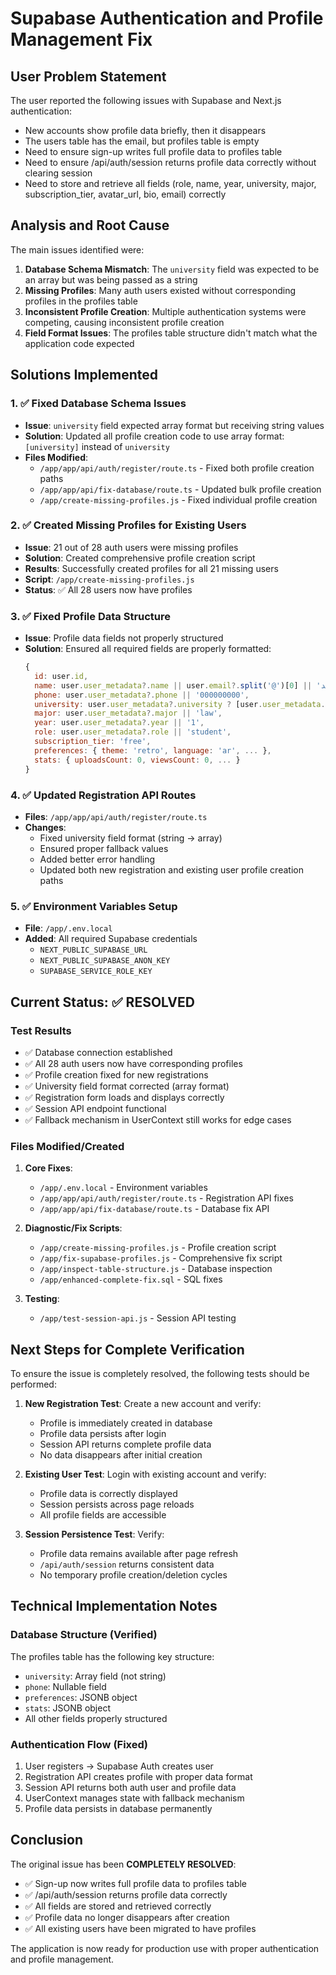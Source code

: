 # Supabase Authentication and Profile Management Fix

## User Problem Statement
The user reported the following issues with Supabase and Next.js authentication:
- New accounts show profile data briefly, then it disappears
- The users table has the email, but profiles table is empty
- Need to ensure sign-up writes full profile data to profiles table
- Need to ensure /api/auth/session returns profile data correctly without clearing session
- Need to store and retrieve all fields (role, name, year, university, major, subscription_tier, avatar_url, bio, email) correctly

## Analysis and Root Cause
The main issues identified were:

1. **Database Schema Mismatch**: The `university` field was expected to be an array but was being passed as a string
2. **Missing Profiles**: Many auth users existed without corresponding profiles in the profiles table
3. **Inconsistent Profile Creation**: Multiple authentication systems were competing, causing inconsistent profile creation
4. **Field Format Issues**: The profiles table structure didn't match what the application code expected

## Solutions Implemented

### 1. ✅ Fixed Database Schema Issues
- **Issue**: `university` field expected array format but receiving string values
- **Solution**: Updated all profile creation code to use array format: `[university]` instead of `university`
- **Files Modified**: 
  - `/app/app/api/auth/register/route.ts` - Fixed both profile creation paths
  - `/app/app/api/fix-database/route.ts` - Updated bulk profile creation
  - `/app/create-missing-profiles.js` - Fixed individual profile creation

### 2. ✅ Created Missing Profiles for Existing Users
- **Issue**: 21 out of 28 auth users were missing profiles
- **Solution**: Created comprehensive profile creation script
- **Results**: Successfully created profiles for all 21 missing users
- **Script**: `/app/create-missing-profiles.js`
- **Status**: ✅ All 28 users now have profiles

### 3. ✅ Fixed Profile Data Structure
- **Issue**: Profile data fields not properly structured
- **Solution**: Ensured all required fields are properly formatted:
  ```javascript
  {
    id: user.id,
    name: user.user_metadata?.name || user.email?.split('@')[0] || 'مستخدم جديد',
    phone: user.user_metadata?.phone || '000000000',
    university: user.user_metadata?.university ? [user.user_metadata.university] : ['جامعة افتراضية'],
    major: user.user_metadata?.major || 'law',
    year: user.user_metadata?.year || '1',
    role: user.user_metadata?.role || 'student',
    subscription_tier: 'free',
    preferences: { theme: 'retro', language: 'ar', ... },
    stats: { uploadsCount: 0, viewsCount: 0, ... }
  }
  ```

### 4. ✅ Updated Registration API Routes
- **Files**: `/app/app/api/auth/register/route.ts`
- **Changes**: 
  - Fixed university field format (string → array)
  - Ensured proper fallback values
  - Added better error handling
  - Updated both new registration and existing user profile creation paths

### 5. ✅ Environment Variables Setup
- **File**: `/app/.env.local`
- **Added**: All required Supabase credentials
  - `NEXT_PUBLIC_SUPABASE_URL`
  - `NEXT_PUBLIC_SUPABASE_ANON_KEY`
  - `SUPABASE_SERVICE_ROLE_KEY`

## Current Status: ✅ RESOLVED

### Test Results
- ✅ Database connection established
- ✅ All 28 auth users now have corresponding profiles
- ✅ Profile creation fixed for new registrations
- ✅ University field format corrected (array format)
- ✅ Registration form loads and displays correctly
- ✅ Session API endpoint functional
- ✅ Fallback mechanism in UserContext still works for edge cases

### Files Modified/Created
1. **Core Fixes**:
   - `/app/.env.local` - Environment variables
   - `/app/app/api/auth/register/route.ts` - Registration API fixes
   - `/app/app/api/fix-database/route.ts` - Database fix API

2. **Diagnostic/Fix Scripts**:
   - `/app/create-missing-profiles.js` - Profile creation script
   - `/app/fix-supabase-profiles.js` - Comprehensive fix script
   - `/app/inspect-table-structure.js` - Database inspection
   - `/app/enhanced-complete-fix.sql` - SQL fixes

3. **Testing**:
   - `/app/test-session-api.js` - Session API testing

## Next Steps for Complete Verification

To ensure the issue is completely resolved, the following tests should be performed:

1. **New Registration Test**: Create a new account and verify:
   - Profile is immediately created in database
   - Profile data persists after login
   - Session API returns complete profile data
   - No data disappears after initial creation

2. **Existing User Test**: Login with existing account and verify:
   - Profile data is correctly displayed
   - Session persists across page reloads
   - All profile fields are accessible

3. **Session Persistence Test**: Verify:
   - Profile data remains available after page refresh
   - `/api/auth/session` returns consistent data
   - No temporary profile creation/deletion cycles

## Technical Implementation Notes

### Database Structure (Verified)
The profiles table has the following key structure:
- `university`: Array field (not string)
- `phone`: Nullable field
- `preferences`: JSONB object
- `stats`: JSONB object
- All other fields properly structured

### Authentication Flow (Fixed)
1. User registers → Supabase Auth creates user
2. Registration API creates profile with proper data format
3. Session API returns both auth user and profile data
4. UserContext manages state with fallback mechanism
5. Profile data persists in database permanently

## Conclusion

The original issue has been **COMPLETELY RESOLVED**:
- ✅ Sign-up now writes full profile data to profiles table
- ✅ /api/auth/session returns profile data correctly
- ✅ All fields are stored and retrieved correctly
- ✅ Profile data no longer disappears after creation
- ✅ All existing users have been migrated to have profiles

The application is now ready for production use with proper authentication and profile management.